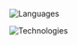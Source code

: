![Languages](https://go-skill-icons.vercel.app/api/icons?i=python,c,js,bash,astro)

![Technologies](https://go-skill-icons.vercel.app/api/icons?i=linux,arch,git,opencv,pytorch,arduino)
